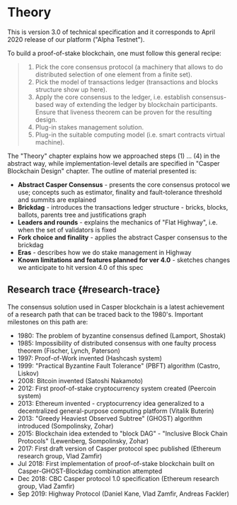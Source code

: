 # Theory

This is version 3.0 of technical specification and it corresponds to April 2020 release of our platform ("Alpha Testnet").

To build a proof-of-stake blockchain, one must follow this general recipe:

> 1.  Pick the core consensus protocol (a machinery that allows to do distributed selection of one element from a finite set).
> 2.  Pick the model of transactions ledger (transactions and blocks structure show up here).
> 3.  Apply the core consensus to the ledger, i.e. establish consensus-based way of extending the ledger by blockchain participants. Ensure that liveness theorem can be proven for the resulting design.
> 4.  Plug-in stakes management solution.
> 5.  Plug-in the suitable computing model (i.e. smart contracts virtual machine).

The "Theory" chapter explains how we approached steps (1) \... (4) in the abstract way, while implementation-level details are specified in "Casper Blockchain Design" chapter. The outline of material presented is:

-   **Abstract Casper Consensus** - presents the core consensus protocol we use; concepts such as estimator, finality and fault-tolerance threshold and summits are explained
-   **Brickdag** - introduces the transactions ledger structure - bricks, blocks, ballots, parents tree and justifications graph
-   **Leaders and rounds** - explains the mechanics of "Flat Highway", i.e. when the set of validators is fixed
-   **Fork choice and finality** - applies the abstract Casper consensus to the brickdag
-   **Eras** - describes how we do stake management in Highway
-   **Known limitations and features planned for ver 4.0** - sketches changes we anticipate to hit version 4.0 of this spec

## Research trace {#research-trace}

The consensus solution used in Casper blockchain is a latest achievement of a research path that can be traced back to the 1980's. Important milestones on this path are:

-   1980: The problem of byzantine consensus defined (Lamport, Shostak)
-   1985: Impossibility of distributed consensus with one faulty process theorem (Fischer, Lynch, Paterson)
-   1997: Proof-of-Work invented (Hashcash system)
-   1999: "Practical Byzantine Fault Tolerance" (PBFT) algorithm (Castro, Liskov)
-   2008: Bitcoin invented (Satoshi Nakamoto)
-   2012: First proof-of-stake cryptocurrency system created (Peercoin system)
-   2013: Ethereum invented - cryptocurrency idea generalized to a decentralized general-purpose computing platform (Vitalik Buterin)
-   2013: "Greedy Heaviest Observed Subtree" (GHOST) algorithm introduced (Sompolinsky, Zohar)
-   2015: Blockchain idea extended to "block DAG" - "Inclusive Block Chain Protocols" (Lewenberg, Sompolinsky, Zohar)
-   2017: First draft version of Casper protocol spec published (Ethereum research group, Vlad Zamfir)
-   Jul 2018: First implementation of proof-of-stake blockchain built on Casper-GHOST-Blockdag combination attempted
-   Dec 2018: CBC Casper protocol 1.0 specification (Ethereum research group, Vlad Zamfir)
-   Sep 2019: Highway Protocol (Daniel Kane, Vlad Zamfir, Andreas Fackler)
